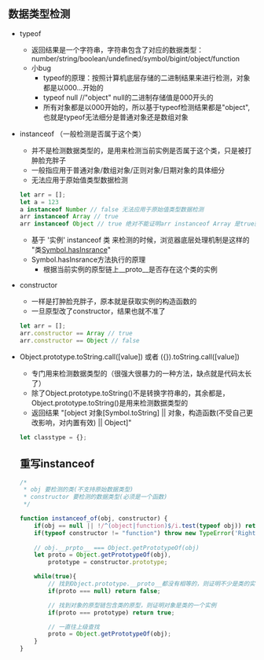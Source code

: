 ## 数据类型检测
+ typeof
    - 返回结果是一个字符串，字符串包含了对应的数据类型：number/string/boolean/undefined/symbol/bigint/object/function
    - 小bug
        - typeof的原理：按照计算机底层存储的二进制结果来进行检测，对象都是以000...开始的
        - typeof null //"object" null的二进制存储值是000开头的
        - 所有对象都是以000开始的，所以基于typeof检测结果都是"object",也就是typeof无法细分是普通对象还是数组对象

+ instanceof （一般检测是否属于这个类）
    - 并不是检测数据类型的，是用来检测当前实例是否属于这个类，只是被打肿脸充胖子
    - 一般指应用于普通对象/数组对象/正则对象/日期对象的具体细分
    - 无法应用于原始值类型数据检测
    ```javascript
    let arr = [];
    let a = 123
    a instanceof Number // false 无法应用于原始值类型数据检测
    arr instanceof Array // true
    arr instanceof Object // true 绝对不能证明arr instanceof Array 是true就是普通对象
    ```
    - 基于 '实例' instanceof 类 来检测的时候，浏览器底层处理机制是这样的 "类[Symbol.hasInsrance](实例)"
    - Symbol.hasInsrance方法执行的原理
        - 根据当前实例的原型链上__proto__是否存在这个类的实例
+ constructor
    - 一样是打肿脸充胖子，原本就是获取实例的构造函数的
    - 一旦原型改了constructor，结果也就不准了
    ```javascript
    let arr = [];
    arr.constructor == Array // true
    arr.constructor == Object // false
    
    ```

+ Object.prototype.toString.call([value]) 或者 ({}).toString.call([value])
    - 专门用来检测数据类型的（很强大很暴力的一种方法，缺点就是代码太长了）
    - 除了Object.prototype.toString()不是转换字符串的，其余都是，Object.prototype.toString()是用来检测数据类型的
    - 返回结果 "[object 对象[Symbol.toString] || 对象，构造函数(不受自己更改影响，对内置有效) || Object]"

    ```javascript
    let classtype = {};

    ```

    ## 重写instanceof
    ```javascript
    /*
     * obj 要检测的类(不支持原始数据类型)
     * constructor 要检测的数据类型(必须是一个函数)
     */

    function instanceof_of(obj, constructor) {
        if(obj == null || !/^(object|function)$/i.test(typeof obj)) return false;
        if(typeof constructor != "function") throw new TypeError('Right-hand side of instanceof is not callable')
        
        // obj.__prpto__ === Object.getPrototypeOf(obj)
        let proto = Object.getPrototypeOf(obj),
            prototype = constructor.prototype;

        while(true){
            // 找到Object.prototype.__proto__都没有相等的，则证明不少是类的实例
            if(proto === null) return false;

            // 找到对象的原型链包含类的原型，则证明对象是类的一个实例
            if(proto === prototype) return true;

            // 一直往上级查找
            proto = Object.getPrototypeOf(obj);
        }
    }
    ```
    